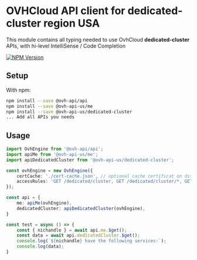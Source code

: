 # OVHCloud API client for **dedicated-cluster** region USA

This module contains all typing needed to use OvhCloud **dedicated-cluster** APIs, with hi-level IntelliSense / Code Completion

[![NPM Version](https://img.shields.io/npm/v/@ovh-api-us/dedicated-cluster.svg?style=flat)](https://www.npmjs.org/package/@ovh-api-us/dedicated-cluster)

## Setup

With npm:

```bash
npm install --save @ovh-api/api
npm install --save @ovh-api-us/me
npm install --save @ovh-api-us/dedicated-cluster
... Add all APIs you needs
```

## Usage

```typescript
import OvhEngine from '@ovh-api/api';
import apiMe from '@ovh-api-us/me';
import apiDedicatedCluster from '@ovh-api-us/dedicated-cluster';

const ovhEngine = new OvhEngine({ 
    certCache: './cert-cache.json', // optional cache certificat on disk.
    accessRules: 'GET /dedicated/cluster, GET /dedicated/cluster/*, GET /me', // optional limit the requested privileges.
});

const api = {
    me: apiMe(ovhEngine),
    dedicatedCluster: apiDedicatedCluster(ovhEngine),
}

const test = async () => {
    const { nichandle } = await api.me.$get();
    const data = await api.dedicatedCluster.$get();
    console.log(`${nichandle} have the following services:`);
    console.log(data);
}
```
